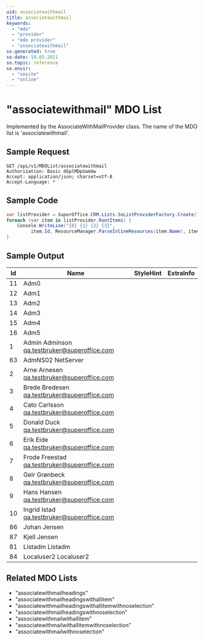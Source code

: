 ```yaml
---
uid: associatewithmail
title: associatewithmail
keywords:
  - "mdo"
  - "provider"
  - "mdo provider"
  - "associatewithmail"
so.generated: true
so.date: 19.03.2021
so.topic: reference
so.envir:
  - "onsite"
  - "online"
---
```


# "associatewithmail" MDO List




Implemented by the <see cref="T:SuperOffice.CRM.Lists.AssociateWithMailProvider">AssociateWithMailProvider</see> class.
The name of the MDO list is 'associatewithmail'.




## Sample Request

```http!
GET /api/v1/MDOList/associatewithmail
Authorization: Basic dGplMDpUamUw
Accept: application/json; charset=utf-8
Accept-Language: *

```

## Sample Code
```cs
var listProvider = SuperOffice.CRM.Lists.SoListProviderFactory.Create("associatewithmail", forceFlatList: true);
foreach (var item in listProvider.RootItems) {
    Console.WriteLine("{0} {1} {2} {3}", 
         item.Id, ResourceManager.ParseInlineResources(item.Name), item.StyleHint, item.ExtraInfo);
}
```

## Sample Output

|Id   | Name  |StyleHint|ExtraInfo |
| --- | ----- | ------- | -------- |
|11|Adm0|||
|12|Adm1|||
|13|Adm2|||
|14|Adm3|||
|15|Adm4|||
|16|Adm5|||
|1|Admin Adminson <qa.testbruker@superoffice.com>|||
|63|AdmNS02 NetServer|||
|2|Arne Arnesen <qa.testbruker@superoffice.com>|||
|3|Brede Bredesen <qa.testbruker@superoffice.com>|||
|4|Cato Carlsson <qa.testbruker@superoffice.com>|||
|5|Donald Duck <qa.testbruker@superoffice.com>|||
|6|Erik Eide <qa.testbruker@superoffice.com>|||
|7|Frode Freestad <qa.testbruker@superoffice.com>|||
|8|Geir Grønbeck <qa.testbruker@superoffice.com>|||
|9|Hans Hansen <qa.testbruker@superoffice.com>|||
|10|Ingrid Istad <qa.testbruker@superoffice.com>|||
|86|Johan Jensen|||
|87|Kjell Jensen|||
|81|Listadm Listadm|||
|84|Localuser2 Localuser2|||


## Related MDO Lists

* "associatewithmailheadings"
* "associatewithmailheadingswithallitem"
* "associatewithmailheadingswithallitemwithnoselection"
* "associatewithmailheadingswithnoselection"
* "associatewithmailwithallitem"
* "associatewithmailwithallitemwithnoselection"
* "associatewithmailwithnoselection"
